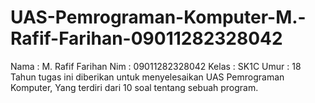 # UAS-Pemrograman-Komputer-M.-Rafif-Farihan-09011282328042
Nama  : M. Rafif Farihan
Nim   : 09011282328042
Kelas : SK1C
Umur  : 18 Tahun
tugas ini diberikan untuk menyelesaikan UAS Pemrograman Komputer, Yang terdiri dari 10 soal tentang sebuah program.
